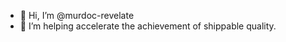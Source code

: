 - 👋 Hi, I’m @murdoc-revelate
- 🚀 I’m helping accelerate the achievement of shippable quality. 

<!---
murdoc-revelate/murdoc-revelate is a ✨ special ✨ repository because its `README.md` (this file) appears on your GitHub profile.
You can click the Preview link to take a look at your changes.
--->
